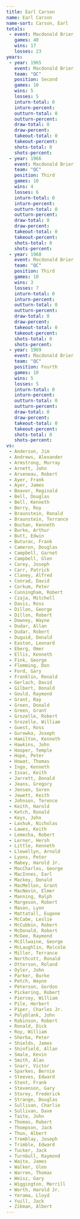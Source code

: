 ```yaml
---
title: Earl Carson
name: Earl Carson
name-sort: Carson, Earl
totals:
 - event: Macdonald Brier
   games: 40
   wins: 17
   losses: 23
years:
 - year: 1965
   event: Macdonald Brier
   team: "QC"
   position: Second
   games: 10
   wins: 5
   losses: 5
   inturn-total: 0
   inturn-percent:
   outturn-total: 0
   outturn-percent:
   draw-total: 0
   draw-percent:
   takeout-total: 0
   takeout-percent:
   shots-total: 0
   shots-percent:
 - year: 1966
   event: Macdonald Brier
   team: "QC"
   position: Third
   games: 10
   wins: 4
   losses: 6
   inturn-total: 0
   inturn-percent:
   outturn-total: 0
   outturn-percent:
   draw-total: 0
   draw-percent:
   takeout-total: 0
   takeout-percent:
   shots-total: 0
   shots-percent:
 - year: 1968
   event: Macdonald Brier
   team: "QC"
   position: Third
   games: 10
   wins: 3
   losses: 7
   inturn-total: 0
   inturn-percent:
   outturn-total: 0
   outturn-percent:
   draw-total: 0
   draw-percent:
   takeout-total: 0
   takeout-percent:
   shots-total: 0
   shots-percent:
 - year: 1969
   event: Macdonald Brier
   team: "QC"
   position: Fourth
   games: 10
   wins: 5
   losses: 5
   inturn-total: 0
   inturn-percent:
   outturn-total: 0
   outturn-percent:
   draw-total: 0
   draw-percent:
   takeout-total: 0
   takeout-percent:
   shots-total: 0
   shots-percent:
vs:
 - Anderson, Jim
 - Andrews, Alexander
 - Armstrong, Murray
 - Arnett, John
 - Arseneau, Robert
 - Ayer, Frank
 - Ayer, James
 - Beaver, Reginald
 - Bell, Douglas
 - Bell, Kenneth
 - Berry, Roy
 - Braunstein, Ronald
 - Braunstein, Terrance
 - Buchan, Kenneth
 - Burke, Arthur
 - Butt, Edwin
 - Buturac, Frank
 - Cameron, Douglas
 - Campbell, Garnet
 - Campbell, Glen
 - Carey, Joseph
 - Carr, Patrick
 - Claney, Alfred
 - Conrad, David
 - Corkum, Peter
 - Cunningham, Robert
 - Czaja, Mitchell
 - Davis, Ross
 - Dillon, George
 - Dillon, Robert
 - Downey, Wayne
 - Dudar, Allan
 - Dudar, Robert
 - Duguid, Donald
 - Easton, Leonard
 - Eberg, Omer
 - Ellis, Kenneth
 - Fink, George
 - Flemming, Don
 - Ford, Gary
 - Franklin, Ronald
 - Gerlach, David
 - Gilbert, Donald
 - Gould, Raymond
 - Grant, Ray
 - Green, Donald
 - Green, Grant
 - Grozelle, Robert
 - Grozelle, William
 - Guest, Ross
 - Gurowka, Joseph
 - Hamilton, Kenneth
 - Hawkins, John
 - Hooper, Temple
 - Hope, Peter
 - Howat, Thomas
 - Ingo, Kenneth
 - Issac, Keith
 - Jarrett, Donald
 - Jeans, Gregory
 - Jensen, Soren
 - Jewett, Keith
 - Johnson, Terence
 - Keith, Harold
 - Ketch, Ronald
 - Keys, John
 - Lashuk, Nicholas
 - Lawes, Keith
 - Lemecha, Robert
 - Lerner, Hersh
 - Little, Kenneth
 - Llewellyn, Arnold
 - Lyons, Peter
 - Mabey, Harold Jr.
 - MacCharles, George
 - MacInnes, Earl
 - Mackey, Donald
 - MacMellon, Grant
 - MacNevin, Elmer
 - Manning, Ralph
 - Margeson, Robert
 - Mason, Lynn
 - Mattatall, Eugene
 - McCabe, Leslie
 - McCubbin, Robert
 - McDonald, Robert
 - McGee, Raymond
 - McIllwaine, George
 - McLaughlin, Malcolm
 - Miller, Terrance
 - Northcott, Ronald
 - Otterson, Roland
 - Oyler, John
 - Parker, Burke
 - Petch, Wayne
 - Peterson, Gordon
 - Pickering, Robert
 - Piercey, William
 - Pile, Herbert
 - Piper, Charles Jr.
 - Polyblank, John
 - Robinson, Robert
 - Ronald, Dick
 - Roy, William
 - Sherba, Peter
 - Shields, James
 - Shinfield, Allan
 - Smale, Kevin
 - Smith, Alan
 - Snarr, Victor
 - Sparkes, Bernie
 - Steeves, Edward
 - Stent, Frank
 - Stevenson, Gary
 - Storey, Frederick
 - Strange, Douglas
 - Sullivan, Charlie
 - Sullivan, Dave
 - Taite, John
 - Thomas, Robert
 - Thompson, Jack
 - Thun, Albert
 - Tremblay, Joseph
 - Trimble, Edward
 - Tucker, Jack
 - Turnbull, Raymond
 - Waite, James
 - Walker, Glen
 - Warren, Thomas
 - Weisz, Gary
 - Wiggington, Merrill
 - Worth, Harold Jr.
 - Yerama, Lloyd
 - Yuill, Jack
 - Zikman, Albert
---
```

